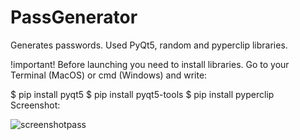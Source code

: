 # PassGenerator
Generates passwords. Used PyQt5, random and pyperclip libraries.

!important! Before launching you need to install libraries.
Go to your Terminal (MacOS) or cmd (Windows) and write:

$ pip install pyqt5
$ pip install pyqt5-tools
$ pip install pyperclip
Screenshot:

![screenshotpass](https://user-images.githubusercontent.com/96468659/148585719-a6ed00a5-a57f-4294-9a02-64abe515aee1.jpg)
